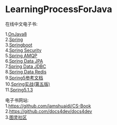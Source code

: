 # LearningProcessForJava  

在线中文电子书:      

1.[OnJava8](https://lingcoder.gitee.io/onjava8)    
2.[Spring](https://www.docs4dev.com/docs/zh/spring-framework/5.1.3.RELEASE/reference/core.html#beans)    
3.[Springboot](https://www.docs4dev.com/docs/zh/spring-boot/2.1.1.RELEASE/reference)    
4.[Spring Security](https://www.docs4dev.com/docs/zh/spring-security/5.1.2.RELEASE/reference)    
5.[Spring AMQP](https://www.docs4dev.com/docs/zh/spring-amqp/2.1.2.RELEASE/reference)    
6.[Spring Data JPA](https://www.docs4dev.com/docs/zh/spring-data-jpa/2.1.5.RELEASE/reference)    
7.[Spring Data JDBC](https://www.docs4dev.com/docs/zh/spring-data-jdbc/1.0.5.RELEASE/reference)    
8.[Spring Data Redis](https://www.docs4dev.com/docs/zh/spring-data-redis/2.1.5.RELEASE/reference)    
9.[Spring5参考文档](https://docs.flydean.com/spring-framework-documentation5/)    
10.[Spring实战(第五版)](https://potoyang.gitbook.io/spring-in-action-v5/)    
11.[Spring5.1.3](https://github.com/DocsHome/spring-docs)    

电子书网站:  
    1.https://github.com/iamshuaidi/CS-Book    
    2.https://github.com/docs4dev/docs4dev    
    3.[图灵社区](https://www.ituring.com.cn/)  


